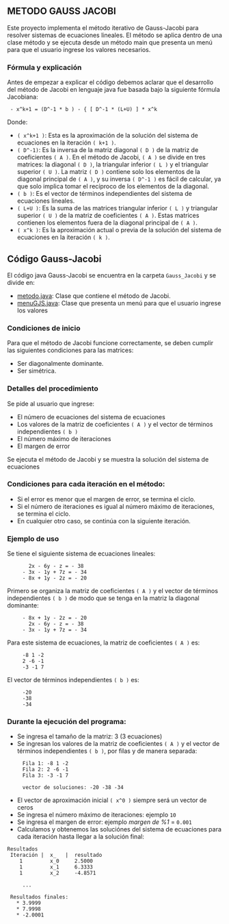 ## METODO GAUSS JACOBI

Este proyecto implementa el método iterativo de Gauss-Jacobi para resolver sistemas de
ecuaciones lineales. El método se aplica dentro de una clase método y se ejecuta desde un
método main que presenta un menú para que el usuario ingrese los valores necesarios.

### Fórmula y explicación 
Antes de empezar a explicar el código debemos aclarar que el desarrollo del método de
Jacobi en lenguaje java fue basada bajo la siguiente fórmula Jacobiana:

     - x^k+1 = (D^-1 * b ) - { [ D^-1 * (L+U) ] * x^k

Donde:

-  `( x^k+1 )`: Esta es la aproximación de la solución del sistema de ecuaciones en la
iteración `( k+1 )`.
- `( D^-1)`: Es la inversa de la matriz diagonal `( D )` de la matriz de coeficientes `( A )`. En
el método de Jacobi, `( A )` se divide en tres matrices: la diagonal `( D )`, la triangular
inferior `( L )` y el triangular superior `( U )`. La matriz `( D )` contiene solo los elementos
de la diagonal principal de `( A )`, y su inversa `( D^-1 )` es fácil de calcular, ya que
solo implica tomar el recíproco de los elementos de la diagonal.
- `( b )`: Es el vector de términos independientes del sistema de ecuaciones lineales.
- `( L+U )`: Es la suma de las matrices triangular inferior `( L )` y triangular superior `( U
)` de la matriz de coeficientes `( A )`. Estas matrices contienen los elementos fuera de la
diagonal principal de `( A )`.
- `( x^k )`: Es la aproximación actual o previa de la solución del sistema de ecuaciones
en la iteración `( k )`.


## Código Gauss-Jacobi

  El código java Gauss-Jacobi se encuentra en la carpeta `Gauss_Jacobi` y se divide en:
- [metodo.java](menuGJS.java): Clase que contiene el método de Jacobi.
- [menuGJS.java](menuGJS.java): Clase que presenta un menú para que el usuario ingrese los valores

### Condiciones de inicio
Para que el método de Jacobi funcione correctamente, se deben cumplir las siguientes condiciones para las matrices:
- Ser diagonalmente dominante.
- Ser simétrica.

### Detalles del procedimiento
Se pide al usuario que ingrese:
- El número de ecuaciones del sistema de ecuaciones
- Los valores de la matriz de coeficientes `( A )` y el vector de términos independientes `( b )`
- El número máximo de iteraciones
- El margen de error 

Se ejecuta el método de Jacobi y se muestra la solución del sistema de ecuaciones

### Condiciones para cada iteración en el método:
- Si el error es menor que el margen de error, se termina el ciclo.
- Si el número de iteraciones es igual al número máximo de iteraciones, se termina el ciclo.
- En cualquier otro caso, se continúa con la siguiente iteración.

### Ejemplo de uso
Se tiene el siguiente sistema de ecuaciones lineales:
```     
       2x - 6y - z = - 38
     - 3x - 1y + 7z = - 34
     - 8x + 1y - 2z = - 20
```
Primero se organiza la matriz de coeficientes `( A )` y el vector de términos independientes `( b )`
  de modo que se tenga en la matriz la diagonal dominante:
```     
     - 8x + 1y - 2z = - 20
       2x - 6y - z = - 38
     - 3x - 1y + 7z = - 34
```
Para este sistema de ecuaciones, la matriz de coeficientes `( A )` es:
```     
     -8 1 -2
     2 -6 -1
     -3 -1 7
```
El vector de términos independientes `( b )` es:
```     
     -20
     -38
     -34
```

### Durante la ejecución del programa:
- Se ingresa el tamaño de la matriz: 3 (3 ecuaciones)
- Se ingresan los valores de la matriz de coeficientes `( A )` y el vector de términos independientes `( b )`, por filas y de manera separada:
```     
     Fila 1: -8 1 -2
     Fila 2: 2 -6 -1
     Fila 3: -3 -1 7
```     
```     
     vector de soluciones: -20 -38 -34
```
- El vector de aproximación inicial `( x^0 )` siempre será un vector de ceros
- Se ingresa el número máximo de iteraciones: ejemplo `10`
- Se ingresa el margen de error: ejemplo _margen de %1_ = `0.001`
- Calculamos y obtenemos las soluciónes del sistema de ecuaciones para cada iteración
hasta llegar a la solución final:
```     
Resultados 
 Iteración |  x_   |  resultado
    1         x_0     2.5000     
    1         x_1     6.3333     
    1         x_2     -4.8571
     
     ...
```  

```
 Resultados finales:
   * 3.9999
   * 7.9998
   * -2.0001
```